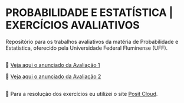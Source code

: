 # PROBABILIDADE E ESTATÍSTICA | EXERCÍCIOS AVALIATIVOS 

Repositório para os trabalhos avaliativos da matéria de Probabilidade e Estatística, oferecido pela Universidade Federal Fluminense (UFF).

## 

📝 [Veja aqui o anunciado da Avaliação 1](https://fnaufel.github.io/site/static/Probest/2022.2/lista1.html)

📝 [Veja aqui o anunciado da Avaliação 2](https://fnaufel.github.io/site/static/Probest/2022.2/lista2.html)

##

 📌 Para a resolução dos exercícios eu utilizei o site [Posit Cloud](https://posit.cloud).


